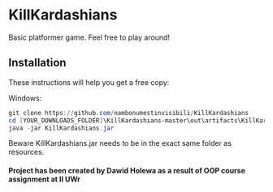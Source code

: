 # KillKardashians

Basic platformer game.
Feel free to play around!

## Installation
These instructions will help you get a free copy:

Windows:
```powershell
git clone https://github.com/nambonumestinvisibili/KillKardashians
cd [YOUR_DOWNLOADS_FOLDER]\KillKardashians-master\out\artifacts\KillKardashians_jar
java -jar KillKardashians.jar
```
Beware KillKardashians.jar needs to be in the exact same folder as resources.

#### Project has been created by Dawid Holewa as a result of OOP course assignment at II UWr

